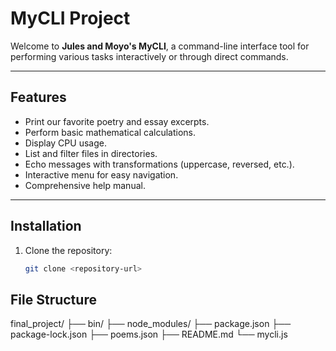 # MyCLI Project

Welcome to **Jules and Moyo's MyCLI**, a command-line interface tool for performing various tasks interactively or through direct commands.

---

## Features

- Print our favorite poetry and essay excerpts.
- Perform basic mathematical calculations.
- Display CPU usage.
- List and filter files in directories.
- Echo messages with transformations (uppercase, reversed, etc.).
- Interactive menu for easy navigation.
- Comprehensive help manual.

---

## Installation

1. Clone the repository:
   ```bash
   git clone <repository-url>


## File Structure
final_project/
├── bin/
├── node_modules/
├── package.json
├── package-lock.json
├── poems.json
├── README.md
└── mycli.js